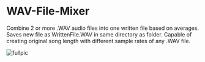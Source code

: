 # WAV-File-Mixer
Combine 2 or more .WAV audio files into one written file based on averages. Saves new file as WrittenFile.WAV in same directory as folder.
Capable of creating original song length with different sample rates of any .WAV file.

![fullpic](https://user-images.githubusercontent.com/101021060/171780008-3d98b8dc-d60e-4a6f-bc95-7188c78bbd2e.PNG)
